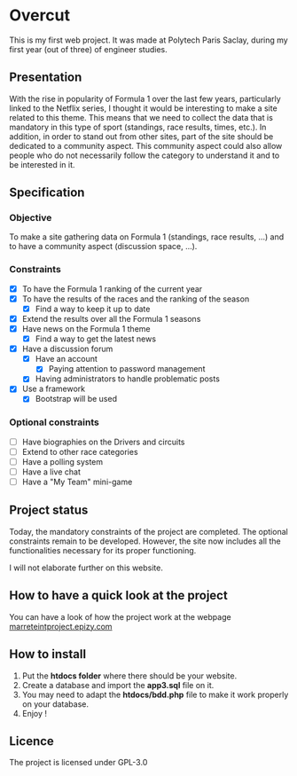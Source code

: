 # Overcut
This is my first web project. It was made at Polytech Paris Saclay, during my first year (out of three) of engineer studies.

## Presentation
With the rise in popularity of Formula 1 over the last few years, particularly linked to the Netflix series, I thought it would be interesting to make a site related to this theme. This means that we need to collect the data that is mandatory in this type of sport (standings, race results, times, etc.). In addition, in order to stand out from other sites, part of the site should be dedicated to a community aspect. This community aspect could also allow people who do not necessarily follow the category to understand it and to be interested in it.

## Specification
### Objective
To make a site gathering data on Formula 1 (standings, race results, ...) and to have a community aspect (discussion space, ...).

### Constraints
- [x] To have the Formula 1 ranking of the current year
- [x] To have the results of the races and the ranking of the season
  - [x] Find a way to keep it up to date
- [x] Extend the results over all the Formula 1 seasons
- [x] Have news on the Formula 1 theme
  - [x] Find a way to get the latest news
- [x] Have a discussion forum 
  - [x] Have an account 
    - [x] Paying attention to password management
  - [x] Having administrators to handle problematic posts
- [x] Use a framework 
  - [x] Bootstrap will be used

### Optional constraints
- [ ] Have biographies on the Drivers and circuits
- [ ] Extend to other race categories
- [ ] Have a polling system
- [ ] Have a live chat
- [ ] Have a "My Team" mini-game

## Project status
Today, the mandatory constraints of the project are completed. The optional constraints remain to be developed. However, the site now includes all the functionalities necessary for its proper functioning.

I will not elaborate further on this website.

## How to have a quick look at the project
You can have a look of how the project work at the webpage [marreteintproject.epizy.com](https://marreteintproject.epizy.com/)

## How to install
1. Put the **htdocs folder** where there should be your website.
2. Create a database and import the **app3.sql** file on it.
3. You may need to adapt the **htdocs/bdd.php** file to make it work properly on your database.
4. Enjoy !

## Licence
The project is licensed under GPL-3.0 
